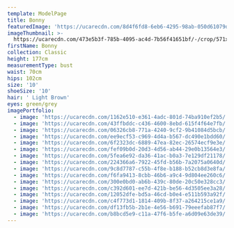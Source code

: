 ```yaml
---
template: ModelPage
title: Bonny
featuredImage: 'https://ucarecdn.com/8d4f6fd8-6eb6-4295-98ab-050d61079d42/'
imageThumbnail: >-
  https://ucarecdn.com/473e5b3f-785b-4095-ac4d-7b56f41651bf/-/crop/571x780/207,0/-/preview/
firstName: Bonny
collection: Classic
height: 177cm
measurementType: bust
waist: 70cm
hips: 102cm
size: '10'
shoeSize: '10'
hair: ' Light Brown'
eyes: green/grey
imagePortfolio:
  - image: 'https://ucarecdn.com/1162e510-e361-4adc-801d-74ba910ef2b5/'
  - image: 'https://ucarecdn.com/43ffbddc-c436-4600-8ebd-615f4f64e7fb/'
  - image: 'https://ucarecdn.com/06326cb8-771a-4240-9cf2-9b41084d5bcb/'
  - image: 'https://ucarecdn.com/ee9ecf53-c969-4d4a-b567-dc490e1bdd60/'
  - image: 'https://ucarecdn.com/6f2323dc-6889-47ea-82ec-26574ecf9e3e/'
  - image: 'https://ucarecdn.com/fef09b0d-20d3-4d56-ab44-29e0b13564e3/'
  - image: 'https://ucarecdn.com/5fea6e92-da36-41ac-b0a3-7e129df21178/'
  - image: 'https://ucarecdn.com/224366a6-7922-45fd-b56b-7a2075a0640d/'
  - image: 'https://ucarecdn.com/9c8d7787-c55b-4f8e-b188-b52cb8d3e8fa/'
  - image: 'https://ucarecdn.com/f6fa9413-8cbb-46b6-a9c4-9d804ee260c6/'
  - image: 'https://ucarecdn.com/300e0bd0-ab6b-439c-80de-20c50e328cc3/'
  - image: 'https://ucarecdn.com/c392d601-ee7d-421b-be56-4d3505ee3a28/'
  - image: 'https://ucarecdn.com/12052dfe-bd5a-46cd-b0e4-e511b593a92f/'
  - image: 'https://ucarecdn.com/c4f773d1-1814-409b-8f37-a264215ce1a9/'
  - image: 'https://ucarecdn.com/df13fb5b-2b1e-4e56-b691-79eeefab87f7/'
  - image: 'https://ucarecdn.com/b8bcd5e9-c11a-47f6-b5fe-a6d09e63de39/'
---
```


